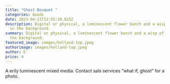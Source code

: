 ```yaml
---
title: "Ghost Bouquet "
categories: Goods
date: 2023-04-21T12:55:28.815Z
description: Digital or physical, a luminescent flower bunch and a wisp of blue
  in the background.
summary: Digital or physical, a luminescent flower bunch and a wisp of blue in
  the background.
featured_image: images/holland-lop.jpeg
authorimage: images/holland-lop.jpeg
author: E
price: 4
---
```

A erily luminescent mixed media. Contact sals services “what if, ghost” for a photo.